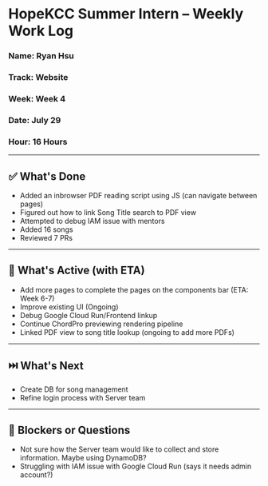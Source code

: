 # HopeKCC Summer Intern – Weekly Work Log

### Name: Ryan Hsu
### Track: Website
### Week: Week 4
### Date: July 29
### Hour: 16 Hours

---

## ✅ What's Done
- Added an inbrowser PDF reading script using JS (can navigate between pages)
- Figured out how to link Song Title search to PDF view
- Attempted to debug IAM issue with mentors
- Added 16 songs
- Reviewed 7 PRs

---

## 🔄 What's Active (with ETA)
- Add more pages to complete the pages on the components bar (ETA: Week 6-7)
- Improve existing UI (Ongoing)
- Debug Google Cloud Run/Frontend linkup
- Continue ChordPro previewing rendering pipeline
- Linked PDF view to song title lookup (ongoing to add more PDFs)

---

## ⏭️ What's Next
- Create DB for song management
- Refine login process with Server team

---

## 🛑 Blockers or Questions
- Not sure how the Server team would like to collect and store information. Maybe using DynamoDB?
- Struggling with IAM issue with Google Cloud Run (says it needs admin account?)


